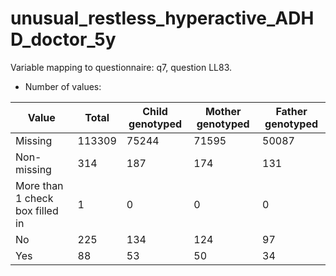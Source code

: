 # unusual_restless_hyperactive_ADHD_doctor_5y
Variable mapping to questionnaire: q7, question LL83.
- Number of values:

| Value | Total | Child genotyped | Mother genotyped | Father genotyped |
| ----- | ----- | --------------- | ---------------- | ---------------- |
| Missing | 113309 | 75244 | 71595 | 50087 |
| Non-missing | 314 | 187 | 174 | 131 |
| More than 1 check box filled in | 1 | 0 | 0 |0 |
| No | 225 | 134 | 124 |97 |
| Yes | 88 | 53 | 50 |34 |



